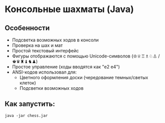 # Консольные шахматы (Java)

## Особенности
- Подсветка возможных ходов в консоли
- Проверка на шах и мат
- Простой текстовый интерфейс
- Фигуры отображаются с помощью Unicode-символов (♔♕♖♗♘♙ / ♚♛♜♝♞♟)
- Простое управление (ходы вводятся как "e2 e4")
- ANSI-кодов использовал для: 
  - Цветного оформления доски (чередование темных/светых клеток)
  - Подсветки возможных ходов
  
## Как запустить:

```
java -jar chess.jar
```
